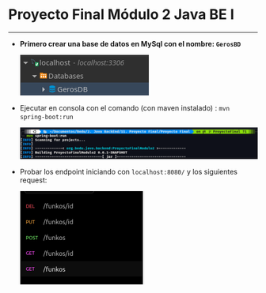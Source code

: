 # Proyecto Final Módulo 2 Java BE I

***
+ **Primero crear una base de datos en MySql con el nombre: `GerosBD`**

	![CrearBD](./img/CrearBD.png)

+ Ejecutar en consola con el comando (con maven instalado) : `mvn spring-boot:run`

	![MvnRun](./img/MvnRun.png)

+ Probar los endpoint iniciando con `localhost:8080/` y los siguientes request:

	![HttpRequest](./img/HttpRequest.png)